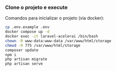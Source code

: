 ### Clone o projeto e execute

Comandos para inicializar o projeto (via docker):

```bash
cp .env.example .env
docker compose up -d
docker exec -it laravel-acelerai /bin/bash
chown -R www-data:www-data /var/www/html/storage
chmod -R 775 /var/www/html/storage
composer update
npm i
php artisan migrate
php artisan serve
```